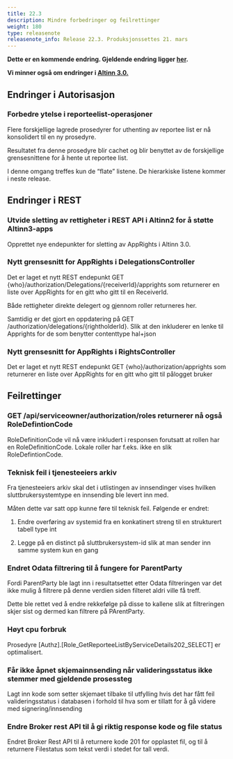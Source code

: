 ```yaml
---
title: 22.3
description: Mindre forbedringer og feilrettinger
weight: 180
type: releasenote
releasenote_info: Release 22.3. Produksjonssettes 21. mars
---
```


**Dette er en kommende endring. Gjeldende endring ligger [her](../22-2).**

**Vi minner også om endringer i [Altinn 3.0.](https://github.com/Altinn/altinn-studio/releases)**

## Endringer i Autorisasjon

### Forbedre ytelse i reporteelist-operasjoner

Flere forskjellige lagrede prosedyrer for uthenting av reportee list er nå konsolidert til en ny prosedyre. 

Resultatet fra denne prosedyre blir cachet og blir benyttet av de forskjellige grensesnittene for å hente ut reportee list. 

I denne omgang treffes kun de “flate” listene. De hierarkiske listene kommer i neste release.

## Endringer i REST

### Utvide sletting av rettigheter i REST API i Altinn2 for å støtte Altinn3-apps

Opprettet nye endepunkter for sletting av AppRights i Altinn 3.0.

### Nytt grensesnitt for AppRights i DelegationsController

Det er laget et nytt REST endepunkt GET {who}/authorization/Delegations/{receiverId}/apprights som returnerer en liste over AppRights for en gitt who gitt til en ReceiverId.

Både rettigheter direkte delegert og gjennom roller returneres her. 

Samtidig er det gjort en oppdatering på GET /authorization/delegations/{rightholderId}. Slik at den inkluderer en lenke til Apprights for de som benytter contenttype hal+json

### Nytt grensesnitt for AppRights i RightsController

Det er laget et nytt REST endepunkt GET {who}/authorization/apprights som returnerer en liste over AppRights for en gitt who gitt til pålogget bruker


## Feilrettinger

### GET /api/serviceowner/authorization/roles returnerer nå også RoleDefintionCode

RoleDefinitionCode vil nå være inkludert i responsen forutsatt at rollen har en RoleDefinitionCode. Lokale roller har f.eks. ikke en slik RoleDefintionCode.

### Teknisk feil i tjenesteeiers arkiv

Fra tjenesteeiers arkiv skal det i utlistingen av innsendinger vises hvilken sluttbrukersystemtype en innsending ble levert inn med.

Måten dette var satt opp kunne føre til teknisk feil. Følgende er endret:

1.  Endre overføring av systemid fra en konkatinert streng til en strukturert tabell type int

2.  Legge på en distinct på sluttbrukersystem-id slik at man sender inn samme system kun en gang

### Endret Odata filtrering til å fungere for ParentParty

Fordi ParentParty ble lagt inn i resultatsettet etter Odata filtreringen var det ikke mulig å filtrere på denne verdien siden filteret aldri ville få treff. 

Dette ble rettet ved å endre rekkefølge på disse to kallene slik at filtreringen skjer sist og dermed kan filtrere på PArentParty.

### Høyt cpu forbruk 

Prosedyre [Authz].[Role_GetReporteeListByServiceDetails202_SELECT] er optimalisert.

### Får ikke åpnet skjemainnsending når valideringsstatus ikke stemmer med gjeldende prosessteg

Lagt inn kode som setter skjemaet tilbake til utfylling hvis det har fått feil valideringsstatus i databasen i forhold til hva som er tillatt for å gå videre med signering/innsending

### Endre Broker rest API til å gi riktig response kode og file status

Endret Broker Rest API til å returnere kode 201 for opplastet fil, og til å returnere Filestatus som tekst verdi i stedet for tall verdi.



